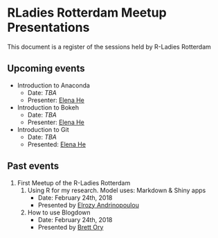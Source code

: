 # RLadies Rotterdam Meetup Presentations

This document is a register of the sessions held by R-Ladies Rotterdam

## Upcoming events
* Introduction to Anaconda
    * Date: _TBA_
    * Presenter: [Elena He](https://github.com/mikanchu)
* Introduction to Bokeh
    * Date: _TBA_
    * Presenter: [Elena He](https://github.com/mikanchu)
* Introduction to Git
    * Date: _TBA_
    * Presented: [Elena He](https://github.com/mikanchu)

## Past events

1. First Meetup of the R-Ladies Rotterdam
    1. Using R for my research. Model uses: Markdown & Shiny apps
        * Date: February 24th, 2018
        * Presented by [Elrozy Andrinopoulou](https://github.com/erandrinopoulou)
    2. How to use Blogdown
        * Date: February 24th, 2018
        * Presented by [Brett Ory](http://www.brettory.com/)

